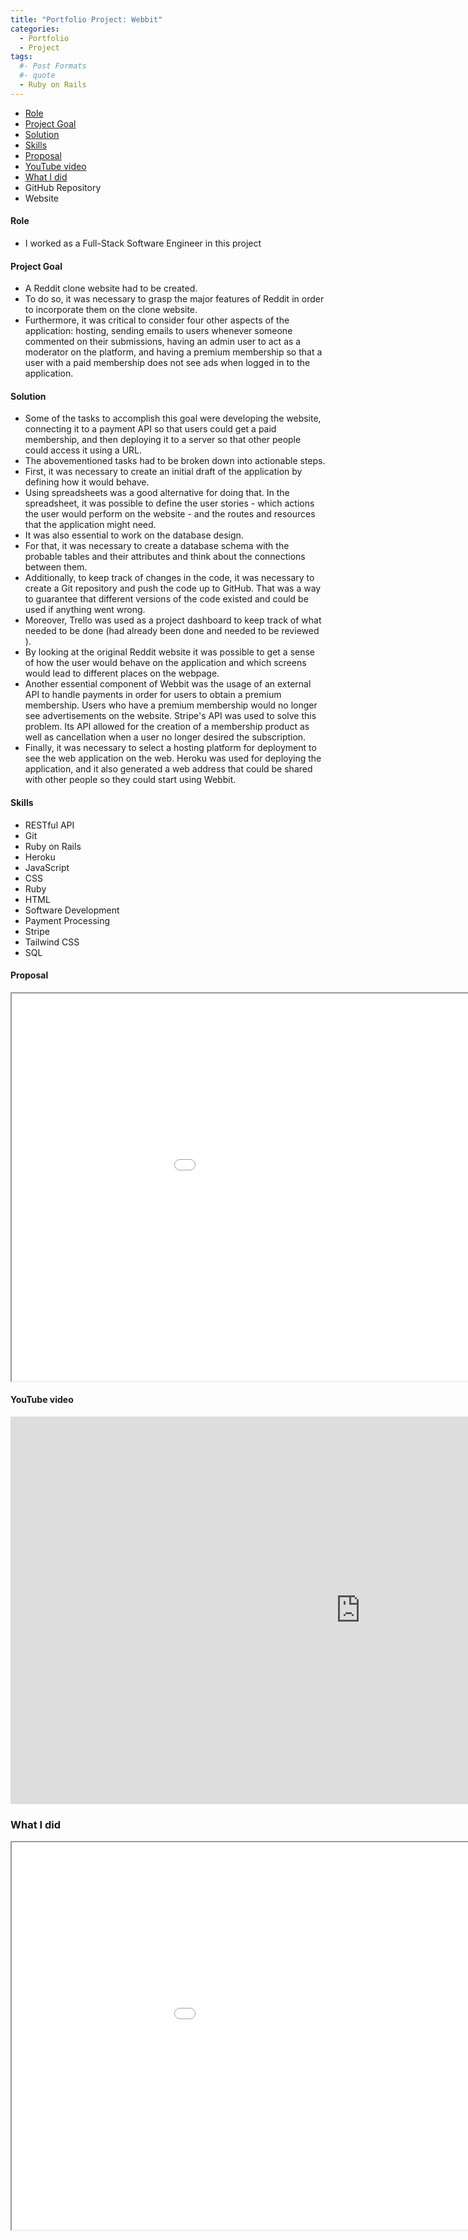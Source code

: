 ```yaml
---
title: "Portfolio Project: Webbit"
categories:
  - Portfolio
  - Project
tags:
  #- Post Formats
  #- quote
  - Ruby on Rails
---
```


<nav>
  <ul>
    <li><a href="#role">Role</a></li>
    <li><a href="#goal">Project Goal</a></li>
    <li><a href="#solution">Solution</a></li>
    <li><a href="#skills">Skills</a></li>
    <li><a href="#proposal">Proposal</a></li>
    <li><a href="#youtube-video">YouTube video</a></li>
    <li><a href="#what-i-did">What I did</a></li>
    <li>
      <a href="https://github.com/moura-carlos/webbit" target="_blank" style="text-decoration: none;">
      <i class="fab fa-fw fa-github"></i>
       GitHub Repository
    </a>
    </li>
    <li>
      <a href="https://webbit.osc-fr1.scalingo.io/" target="_blank" style="text-decoration: none;">
        <i class="fas fa-fw fa-link"></i>
       Website
      </a>
    </li>
  </ul>
</nav>

<h4 id="role">Role</h4>
<ul>
  <li>I worked as a Full-Stack Software Engineer in this project</li>
</ul>

<h4 id="goal">Project Goal</h4>
<ul>
  <li>A Reddit clone website had to be created.</li>
  <li>To do so, it was necessary to grasp the major features of Reddit in order to incorporate them on the clone website.</li>
  <li>Furthermore, it was critical to consider four other aspects of the application: hosting, sending emails to users whenever someone commented on their submissions, having an admin user to act as a moderator on the platform, and having a premium membership so that a user with a paid membership does not see ads when logged in to the application.</li>
</ul>

<h4 id="solution">Solution</h4>
<ul>
  <li> Some of the tasks to accomplish this goal were developing the website,
  connecting it to a payment API so that users could get a paid membership,
  and then deploying it to a server so that other people could access it using a
  URL.</li>
  <li> The abovementioned tasks had to be broken down into actionable steps.</li>
  <li> First, it was necessary to create an initial draft of the application by defining
  how it would behave.</li>
  <li> Using spreadsheets was a good alternative for doing that. In the spreadsheet,
  it was possible to define the user stories - which actions the user would
  perform on the website - and the routes and resources that the application
  might need.</li>
  <li> It was also essential to work on the database design.</li>
  <li> For that, it was necessary to create a database schema with the probable
  tables and their attributes and think about the connections between them.</li>
  <li> Additionally, to keep track of changes in the code, it was necessary to create
  a Git repository and push the code up to GitHub. That was a way to
  guarantee that different versions of the code existed and could be used if
  anything went wrong.</li>
  <li> Moreover, Trello was used as a project dashboard to keep track of what
  needed to be done (had already been done and needed to be reviewed ).</li>
  <li> By looking at the original Reddit website it was possible to get a sense of how
  the user would behave on the application and which screens would lead to
  different places on the webpage.</li>
  <li> Another essential component of Webbit was the usage of an external API to
  handle payments in order for users to obtain a premium membership. Users
  who have a premium membership would no longer see advertisements on the
  website. Stripe's API was used to solve this problem. Its API allowed for the
  creation of a membership product as well as cancellation when a user no
  longer desired the subscription.</li>
  <li> Finally, it was necessary to select a hosting platform for deployment to see
  the web application on the web. Heroku was used for deploying the
  application, and it also generated a web address that could be shared with
  other people so they could start using Webbit.</li>
</ul>

<h4 id="skills">Skills</h4>
<ul>
<li> RESTful API</li>
<li> Git</li>
<li> Ruby on Rails</li>
<li> Heroku</li>
<li> JavaScript</li>
<li> CSS</li>
<li> Ruby</li>
<li> HTML</li>
<li> Software Development</li>
<li> Payment Processing</li>
<li> Stripe</li>
<li> Tailwind CSS</li>
<li> SQL</li>
</ul>






<h4 id="proposal">Proposal</h4>
<iframe src="/assets/pdfs/WebbitProjectProposal.pdf" height="620" width="1120"></iframe>


<h4 id="youtube-video">YouTube video</h4>
<iframe width="1120" height="620" src="https://www.youtube.com/embed/qTPADRyDmfM" title="YouTube video player" frameborder="0" allow="accelerometer; autoplay; clipboard-write; encrypted-media; gyroscope; picture-in-picture; web-share" allowfullscreen></iframe>

<h3 id="what-i-did">What I did</h3>
<iframe src="/assets/pdfs/WebbitExplanation.pdf" height="620" width="1120"></iframe>
